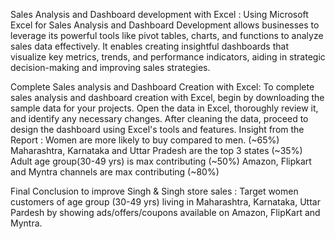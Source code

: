 Sales Analysis and Dashboard development with Excel :
Using Microsoft Excel for Sales Analysis and Dashboard Development allows businesses to leverage its powerful tools 
like pivot tables, charts, and functions to analyze sales data effectively. It enables creating insightful dashboards 
that visualize key metrics, trends, and performance indicators, aiding in strategic decision-making and improving sales strategies.

Complete Sales analysis and Dashboard Creation with Excel:
To complete sales analysis and dashboard creation with Excel, begin by downloading the sample data for your projects. 
Open the data in Excel, thoroughly review it, and identify any necessary changes. After cleaning the data, proceed 
to design the dashboard using Excel's tools and features.
Insight from the Report :
Women are more likely to buy compared to men. (~65%)
Maharashtra, Karnataka and Uttar Pradesh are the top 3 states (~35%)
Adult age group(30-49 yrs) is max contributing (~50%)
Amazon, Flipkart and Myntra channels are max contributing (~80%)


Final Conclusion to improve Singh & Singh store sales :
Target women customers of age group (30-49 yrs) living in Maharashtra, Karnataka, 
Uttar Pardesh by showing ads/offers/coupons available on Amazon, FlipKart and Myntra.

